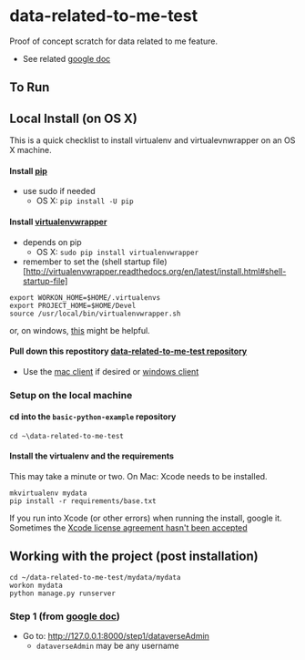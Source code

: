 # data-related-to-me-test

Proof of concept scratch for data related to me feature.  
- See related [google doc](https://docs.google.com/a/harvard.edu/document/d/1UcCtsPMxfHBd9ncXsFhbaofzkgn1NyiGzrZ0b0KqlWU/edit?usp=sharing)

## To Run


## Local Install (on OS X)

This is a quick checklist to install virtualenv and virtualevnwrapper on an OS X machine. 

#### Install [pip](http://pip.readthedocs.org/en/latest/installing.html)

* use sudo if needed
    * OS X: ```pip install -U pip```

#### Install [virtualenvwrapper](http://virtualenvwrapper.readthedocs.org/en/latest/install.html)

* depends on pip
    * OS X: ```sudo pip install virtualenvwrapper```
* remember to set the (shell startup file)[http://virtualenvwrapper.readthedocs.org/en/latest/install.html#shell-startup-file]
```
export WORKON_HOME=$HOME/.virtualenvs
export PROJECT_HOME=$HOME/Devel
source /usr/local/bin/virtualenvwrapper.sh
``` 
or, on windows, [this](http://stackoverflow.com/questions/2615968/installing-virtualenvwrapper-on-windows) might be helpful.

#### Pull down this repostitory [data-related-to-me-test repository](https://github.com/iqss/data-related-to-me-test)

* Use the [mac client](https://mac.github.com/) if desired or [windows client](https://windows.github.com/)

### Setup on the local machine

#### cd into the ```basic-python-example``` repository

```
cd ~\data-related-to-me-test
```

#### Install the virtualenv and the requirements

This may take a minute or two.  On Mac: Xcode needs to be installed.
    
```
mkvirtualenv mydata
pip install -r requirements/base.txt
```

If you run into Xcode (or other errors) when running the install, google it.  Sometimes the [Xcode license agreement hasn't been accepted](http://stackoverflow.com/questions/26197347/agreeing-to-the-xcode-ios-license-requires-admin-privileges-please-re-run-as-r/26197363#26197363)


## Working with the project (post installation)

```
cd ~/data-related-to-me-test/mydata/mydata
workon mydata
python manage.py runserver
```


### Step 1 (from [google doc](https://docs.google.com/a/harvard.edu/document/d/1UcCtsPMxfHBd9ncXsFhbaofzkgn1NyiGzrZ0b0KqlWU/edit?usp=sharing))

- Go to: http://127.0.0.1:8000/step1/dataverseAdmin
   - ```dataverseAdmin``` may be any username
